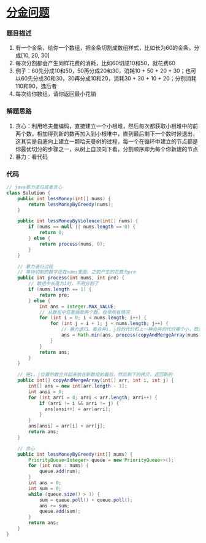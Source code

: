 # [分金问题]()

### 题目描述
1. 有一个金条，给你一个数组，把金条切割成数组样式，比如长为60的金条，分成[10, 20, 30]
2. 每次分割都会产生同样花费的消耗，比如60切成10和50，就花费60
3. 例子：60先分成10和50，50再分成20和30，消耗10 + 50 + 20 + 30；也可以60先分成30和30，30再分成10和20，消耗30 + 30 + 10 + 20；分别消耗110和90，选后者
4. 每次给你数组，请你返回最小花销

### 解题思路
1. 贪心：利用哈夫曼编码，直接建立一个小根堆，然后每次都获取小根堆中的前两个数，相加得到新的数再加入到小根堆中，直到最后剩下一个数时候退出，这其实是自底向上建立一颗哈夫曼树的过程，每一个在循环中建立的节点都是你最优切分的步骤之一，从树上自顶向下看，分割顺序即为每个你新建的节点
2. 暴力：看代码

### 代码

```java
// java暴力递归或者贪心
class Solution {
    public int lessMoney(int[] nums) {
        return lessMoneyByGreedy(nums);
    }

    public int lessMoneyByViolence(int[] nums) {
        if (nums == null || nums.length == 0) {
            return 0;
        } else {
            return process(nums, 0);
        }
    }

    // 暴力递归过程
    // 等待切割的数字还在nums里面，之前产生的花费为pre
    public int process(int nums, int pre) {
        // 数组中长度为1时，不用分割了
        if (nums.length == 1) {
            return pre;
        } else {
            int ans = Integer.MAX_VALUE;
            // 从数组中任意抽取两个数，枚举所有情况
            for (int i = 0; i < nums.length; i++) {
                for (int j = i + 1; j < nums.length; j++) {
                    // 暴力递归，看合并i，j后的代价和上一种合并的代价哪个小，既获得当前数组合并两个数的最优方案
                    ans = Math.min(ans, process(copyAndMergeArray(nums, i, j), pre + arr[i] + arr[j]))
                }
            }
            return ans;
        }
    }

    // 把i，j位置的数合并起来放在新数组的最后，然后剩下的拷贝，返回新的
    public int[] copyAndMergeArray(int[] arr, int i, int j) {
        int[] ans = new int[arr.length - 1];
        int ansi = 0;
        for (int arri = 0; arri < arr.length; arri++) {
            if (arri != i && arri != j) {
              ans[ansi++] = arr[arri];
            }
        }
        ans[ansi] = arr[i] + arr[j];
        return ans;
    }

    // 贪心
    public int lessMoneyByGreedy(int[] nums) {
        PriorityQueue<Integer> queue = new PriorityQueue<>();
        for (int num : nums) {
            queue.add(num);
        }
        int ans = 0;
        int sum = 0;
        while (queue.size() > 1) {
            sum = queue.poll() + queue.poll();
            ans += sum;
            queue.add(sum);
        }
        return ans;
    }
}
```
